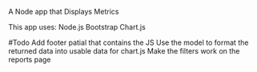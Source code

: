 A Node app that Displays Metrics

This app uses:
Node.js
Bootstrap 
Chart.js

#Todo
Add footer patial that contains the JS 
Use the model to format the returned data into usable data for chart.js
Make the filters work on the reports page
